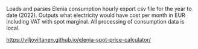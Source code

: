 Loads and parses Elenia consumption hourly export csv file for the year to date (2022). Outputs what electricity would have cost per month in EUR including VAT with spot marginal. All processing of consumption data is local. 

https://viljoviitanen.github.io/elenia-spot-price-calculator/
